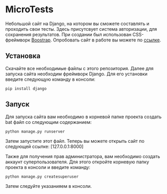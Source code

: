 # MicroTests
Небольшой сайт на Django, на котором вы сможете составлять и проходить свои тесты. Здесь присутсвует система авторизации, для сохранения результатов.
При создании был использован CSS-фреймворк [Boostrap](https://getbootstrap.com/). Опробовать сайт в работе вы можете по [ссылке](http://arsuhinars.pythonanywhere.com/).

## Установка
Скачайте все необходимые файлы с этого репозитория. Далее для запуска сайта необходим фреймворк Django. Для его установки введите следующую команду в консоли:
```
pip install django
```

## Запуск
Для запуска сайта вам необходимо в корневой папке проекта создать bat файл со следующим содержанием:
```
python manage.py runserver
```
Затем запустите этот файл. Теперь вы можете открыть сайт по следующей ссылке: [127.0.0.1:8000]

Также для получения прав администратора, вам необходимо создать аккаунт суперпользователя. Для этого откройте корневую папку проекта в консоли и введите команду:
```
python manage.py createsuperuser
```
Затем следуйте указанияем в консоли.
